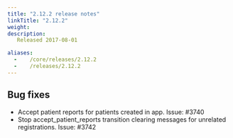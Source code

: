 ```yaml
---
title: "2.12.2 release notes"
linkTitle: "2.12.2"
weight:
description: 
   Released 2017-08-01

aliases:
  -    /core/releases/2.12.2
  -    /releases/2.12.2
---
```


## Bug fixes

- Accept patient reports for patients created in app. Issue: #3740
- Stop accept_patient_reports transition clearing messages for unrelated registrations. Issue: #3742
